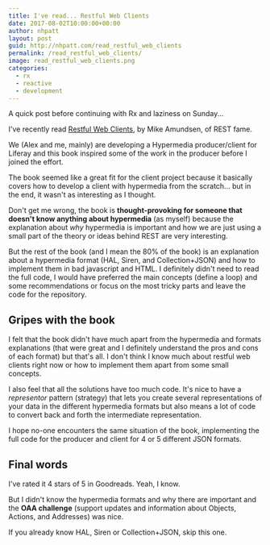 ```yaml
---
title: I've read... Restful Web Clients
date: 2017-08-02T10:00:00+00:00
author: nhpatt
layout: post
guid: http://nhpatt.com/read_restful_web_clients
permalink: /read_restful_web_clients/
image: read_restful_web_clients.png
categories:
  - rx
  - reactive
  - development
---
```


A quick post before continuing with Rx and laziness on Sunday...

I've recently read [Restful Web Clients](https://www.goodreads.com/book/show/34510579-restful-web-clients), by Mike Amundsen, of REST fame.

We (Alex and me, mainly) are developing a Hypermedia producer/client for Liferay and this book inspired some of the work in the producer before I joined the effort.

The book seemed like a great fit for the client project because it basically covers how to develop a client with 
hypermedia from the scratch... but in the end, it wasn't as interesting as I thought.

Don't get me wrong, the book is **thought-provoking for someone that doesn't know anything about hypermedia** (as myself) because the explanation
about *why* hypermedia is important and how we are just using a small part of the theory or ideas behind REST are very interesting.

But the rest of the book (and I mean the 80% of the book) is an explanation about a hypermedia format (HAL, Siren, and Collection+JSON) and how to implement them in bad
javascript and HTML. I definitely didn't need to read the full code, I would have preferred the main concepts (define a loop) and some recommendations or focus on the most tricky parts
and leave the code for the repository. 

## Gripes with the book

I felt that the book didn't have much apart from the hypermedia and formats explanations (that were great and I definitely understand the pros and cons of each format) but that's all.
I don't think I know much about restful web clients right now or how to implement them apart from some small concepts.

I also feel that all the solutions have too much code. It's nice to have a *representor* pattern (strategy) that lets you create several representations of your data in the different
hypermedia formats but also means a lot of code to convert back and forth the intermediate representation. 

I hope no-one encounters the same situation of the book, implementing the full code for the producer and client for 4 or 5 different JSON formats.

## Final words

I've rated it 4 stars of 5 in Goodreads. Yeah, I know. 

But I didn't know the hypermedia formats and why there are important and the **OAA challenge** (support updates and information about Objects, Actions, and Addresses) was nice.

If you already know HAL, Siren or Collection+JSON, skip this one.
